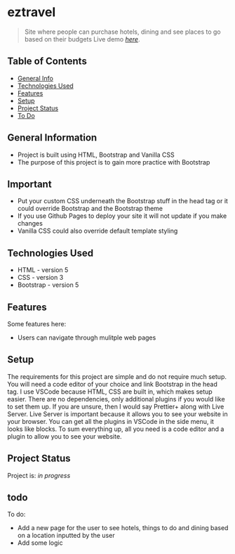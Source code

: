 # eztravel
> Site where people can purchase hotels, dining and see places to go based on their budgets
> Live demo [_here_](https://pokemon-store-eight.vercel.app/learn.html). <!-- If you have the project hosted somewhere, include the link here. -->

## Table of Contents
* [General Info](#general-information)
* [Technologies Used](#technologies-used)
* [Features](#features)
* [Setup](#setup)
* [Project Status](#project-status)
* [To Do](#todo)
<!-- * [License](#license) -->

## General Information
- Project is built using HTML, Bootstrap and Vanilla CSS
- The purpose of this project is to gain more practice with Bootstrap
<!-- What problem does it (intend to) solve?-->
<!-- You don't have to answer all the questions - just the ones relevant to your project. -->

## Important
- Put your custom CSS underneath the Bootstrap stuff in the head tag or it could override Bootstrap and the Bootstrap theme
- If you use Github Pages to deploy your site it will not update if you make changes
- Vanilla CSS could also override default template styling
  
## Technologies Used
- HTML - version 5
- CSS - version 3
- Bootstrap - version 5

## Features
Some features here:
- Users can navigate through mulitple web pages

## Setup
The requirements for this project are simple and do not require much setup. You will need a code editor of your choice and link Bootstrap in the head tag. I use VSCode because HTML, CSS are built in, which makes setup easier. There are no dependencies, only additional plugins if you would like to set them up. If you are unsure, then I would say Prettier+ along with Live Server. Live Server is important because it allows you to see your website in your browser. You can get all the plugins in VSCode in the side menu, it looks like blocks. To sum everything up, all you need is a code editor and a plugin to allow you to see your website.

## Project Status
Project is: _in progress_ 

## todo
To do:
- Add a new page for the user to see hotels, things to do and dining based on a location inputted by the user
- Add some logic 

